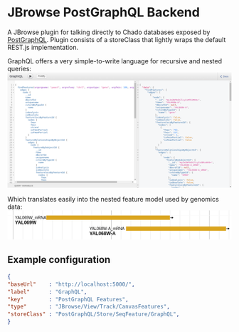 # JBrowse PostGraphQL Backend

A JBrowse plugin for talking directly to Chado databases exposed by [PostGraphQL](https://github.com/calebmer/postgraphql).
Plugin consists of a storeClass that lightly wraps the default REST.js implementation.

GraphQL offers a very simple-to-write language for recursive and nested queries:
![](./img/Utvalg_016.png)

Which translates easily into the nested feature model used by genomics data:
![](./img/Utvalg_015.png)

## Example configuration

```json
{
"baseUrl"    : "http://localhost:5000/",
"label"      : "GraphQL",
"key"        : "PostGraphQL Features",
"type"       : "JBrowse/View/Track/CanvasFeatures",
"storeClass" : "PostGraphQL/Store/SeqFeature/GraphQL",
}
```
